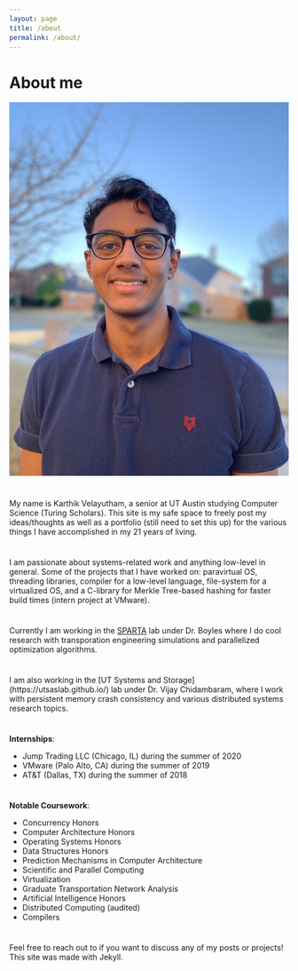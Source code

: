 ```yaml
---
layout: page
title: /about
permalink: /about/
---
```


# About me
![image](/img/profile.jpg#profile)

<hr style="height:10px; visibility:hidden;" />

My name is Karthik Velayutham, a senior at UT Austin studying Computer Science (Turing Scholars). This site is my safe space to freely post my ideas/thoughts as well as a portfolio (still need to set this up) for the various things I have accomplished in my 21 years of living. 

<hr style="height:10px; visibility:hidden;" />

I am passionate about systems-related work and anything low-level in general. Some of the projects that I have worked on: paravirtual OS, threading libraries, compiler for a low-level language, file-system for a virtualized OS, and a C-library for Merkle Tree-based hashing for faster build times (intern project at VMware).

<hr style="height:10px; visibility:hidden;" />

Currently I am working in the [SPARTA](https://github.com/spartalab) lab under Dr. Boyles where I do cool research with transporation engineering simulations and parallelized optimization algorithms. 

<hr style="height:10px; visibility:hidden;" />
I am also working in the [UT Systems and Storage](https://utsaslab.github.io/) lab under Dr. Vijay Chidambaram, where I work with persistent memory crash consistency and various distributed systems research topics. 

<hr style="height:10px; visibility:hidden;" />

**Internships**:
* Jump Trading LLC (Chicago, IL) during the summer of 2020 
* VMware (Palo Alto, CA) during the summer of 2019
* AT&T (Dallas, TX) during the summer of 2018

<hr style="height:10px; visibility:hidden;" />

**Notable Coursework**:
* Concurrency Honors
* Computer Architecture Honors
* Operating Systems Honors
* Data Structures Honors
* Prediction Mechanisms in Computer Architecture
* Scientific and Parallel Computing
* Virtualization
* Graduate Transportation Network Analysis
* Artificial Intelligence Honors
* Distributed Computing (audited)
* Compilers

<hr style="height:10px; visibility:hidden;" />

Feel free to reach out to if you want to discuss any of my posts or projects! This site was made with Jekyll.